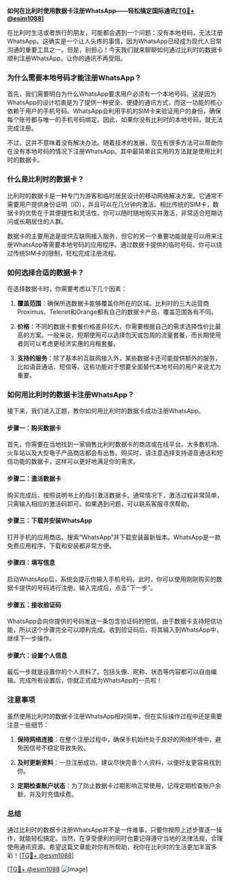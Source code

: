 **如何在比利时使用数据卡注册WhatsApp——轻松搞定国际通讯[[TG💪+ @esim1088](https://t.me/s/esim1088)]**

在比利时生活或者旅行的朋友，可能都会遇到一个问题：没有本地号码，无法注册WhatsApp。这确实是一个让人头疼的事情，因为WhatsApp已经成为现代人日常沟通的重要工具之一。但是，别担心！今天我们就来聊聊如何通过比利时的数据卡顺利注册WhatsApp，让你的通讯不再受阻。

### **为什么需要本地号码才能注册WhatsApp？**

首先，我们需要明白为什么WhatsApp要求用户必须有一个本地号码。这是因为WhatsApp的设计初衷是为了提供一种安全、便捷的通讯方式，而这一功能的核心依赖于用户的手机号码。WhatsApp会利用手机的SIM卡来验证用户的身份，确保每个账号都与唯一的手机号码绑定。因此，如果你没有比利时的本地号码，就无法完成注册。

不过，这并不意味着没有解决办法。随着技术的发展，现在有很多方法可以帮助你在没有本地号码的情况下注册WhatsApp。其中最简单且实用的方法就是使用比利时的数据卡。

### **什么是比利时的数据卡？**

比利时的数据卡是一种专门为游客和临时居民设计的移动网络解决方案。它通常不需要用户提供身份证明（ID），并且可以在几分钟内激活。相比传统的SIM卡，数据卡的优势在于其便捷性和灵活性。你可以随时随地购买并激活，非常适合短期访问或长期居住的人群。

数据卡的主要用途是提供互联网接入服务，但它的另一个重要功能就是可以用来注册WhatsApp等需要本地号码的应用程序。通过数据卡提供的临时号码，你可以绕过传统SIM卡的限制，轻松完成注册流程。

### **如何选择合适的数据卡？**

在选择数据卡时，你需要考虑以下几个因素：

1. **覆盖范围**：确保所选数据卡能够覆盖你所在的区域。比利时的三大运营商Proximus、Telenet和Orange都有自己的数据卡产品，覆盖范围各有不同。
   
2. **价格**：不同的数据卡套餐价格差异较大，你需要根据自己的需求选择性价比最高的方案。一般来说，短期使用可以选择包天或包周的流量套餐，而长期使用者则可以考虑更经济实惠的月租套餐。

3. **支持的服务**：除了基本的互联网接入外，某些数据卡还可能提供额外的服务，比如语音通话、短信等。这些功能对于想要全面替代本地号码的用户来说尤为重要。

### **如何用比利时的数据卡注册WhatsApp？**

接下来，我们进入正题，教你如何用比利时的数据卡成功注册WhatsApp。

#### **步骤一：购买数据卡**
首先，你需要在当地找到一家销售比利时数据卡的商店或在线平台。大多数机场、火车站以及大型电子产品商店都会有出售。购买时，请注意选择支持语音通话和短信功能的数据卡，这样可以更好地满足你的需求。

#### **步骤二：激活数据卡**
购买完成后，按照说明书上的指引激活数据卡。通常情况下，激活过程非常简单，只需输入相应的激活码即可。如果遇到问题，可以联系客服寻求帮助。

#### **步骤三：下载并安装WhatsApp**
打开手机的应用商店，搜索“WhatsApp”并下载安装最新版本。WhatsApp是一款免费应用程序，下载和安装都非常方便。

#### **步骤四：填写信息**
启动WhatsApp后，系统会提示你输入手机号码。此时，你可以使用刚刚购买的数据卡提供的号码进行注册。输入完成后，点击“下一步”。

#### **步骤五：接收验证码**
WhatsApp会向你提供的号码发送一条包含验证码的短信。由于数据卡支持短信功能，所以这个步骤完全可以顺利完成。收到验证码后，将其输入到WhatsApp中，继续下一步操作。

#### **步骤六：设置个人信息**
最后一步就是设置你的个人资料了。包括头像、昵称、状态等内容都可以自由编辑。完成所有设置后，你就正式成为WhatsApp的一员啦！

### **注意事项**

虽然使用比利时的数据卡注册WhatsApp相对简单，但在实际操作过程中还是需要注意一些细节：

1. **保持网络连接**：在整个注册过程中，确保手机始终处于良好的网络环境中，避免因信号不稳定导致失败。
   
2. **及时更新资料**：一旦注册成功，建议尽快完善个人资料，以便好友更容易找到你。

3. **定期检查账户状态**：为了防止数据卡过期影响正常使用，记得定期检查账户余额，并及时充值续费。

### **总结**

通过比利时的数据卡注册WhatsApp并不是一件难事，只要你按照上述步骤逐一操作，就能轻松搞定。当然，在享受便利的同时也要记得遵守当地的法律法规，合理使用通讯资源。希望这篇文章能对你有所帮助，祝你在比利时的生活更加丰富多彩！[[TG💪+ @esim1088](https://t.me/s/esim1088)]

[[TG💪+ @esim1088](https://t.me/s/esim1088) ![Image](https://i.postimg.cc/4NQfJmqS/Snipaste-2025-05-13-00-14-12.png)]
